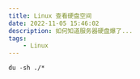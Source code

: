 ```yaml
---
title: Linux 查看硬盘空间
date: 2022-11-05 15:46:02
description: 如何知道服务器硬盘爆了...
tags:
	- Linux
---
```


```
du -sh ./*
```


<script src="https://giscus.app/client.js"
        data-repo="HCY-ASLEEP/HCY-ASLEEP.github.io"
        data-repo-id="R_kgDOISFjNg"
        data-category="Announcements"
        data-category-id="DIC_kwDOISFjNs4CUJyb"
        data-mapping="pathname"
        data-strict="0"
        data-reactions-enabled="1"
        data-emit-metadata="0"
        data-input-position="bottom"
        data-theme="light"
        data-lang="zh-CN"
        crossorigin="anonymous"
        async>
</script>
